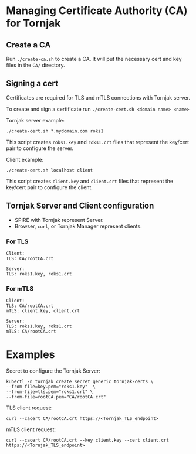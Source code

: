 # Managing Certificate Authority (CA) for Tornjak

## Create a CA
Run `./create-ca.sh` to create a CA. It will put the necessary cert and key files in the `CA/` directory.

## Signing a cert
Certificates are required for TLS and mTLS connections with Tornjak server.

To create and sign a certificate run `./create-cert.sh <domain name> <name>`

Tornjak server example:

```console
./create-cert.sh *.mydomain.com roks1
```

This script creates `roks1.key` and `roks1.crt` files that represent
the key/cert pair to configure the server.

Client example:

```console
./create-cert.sh localhost client
```

This script creates `client.key` and `client.crt` files that represent
the key/cert pair to configure the client.

## Tornjak Server and Client configuration
* SPIRE with Tornjak represent Server.
* Browser, `curl`, or Tornjak Manager represent clients.

### For TLS

```
Client:
TLS: CA/rootCA.crt

Server:
TLS: roks1.key, roks1.crt
```

### For mTLS
```
Client:
TLS: CA/rootCA.crt
mTLS: client.key, client.crt

Server:
TLS: roks1.key, roks1.crt
mTLS: CA/rootCA.crt
```

# Examples
Secret to configure the Tornjak Server:
```console
kubectl -n tornjak create secret generic tornjak-certs \
--from-file=key.pem="roks1.key"  \
--from-file=tls.pem="roks1.crt" \
--from-file=rootCA.pem="CA/rootCA.crt"
```

TLS client request:
```console
curl --cacert CA/rootCA.crt https://<Tornjak_TLS_endpoint>
```

mTLS client request:
```console
curl --cacert CA/rootCA.crt --key client.key --cert client.crt https://<Tornjak_TLS_endpoint>
```

